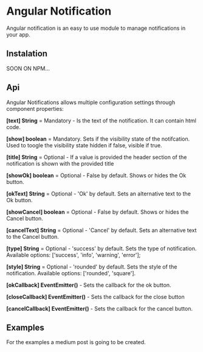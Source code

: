 # Angular Notification

Angular notification is an easy to use module to manage notifications in your app.

## Instalation

SOON ON NPM...

## Api

Angular Notifications allows multiple configuration settings through component properties:


**[text] String** = Mandatory - Is the text of the notification. It can contain html code.

**[show] boolean** = Mandatory. Sets if the visibility state of the notifcation. Used to toogle the visibility state hidden if false, visible if true.

**[title] String** = Optional - If a value is provided the header section of the notification is shown with the provided title

**[showOk] boolean** = Optional - False by default. Shows or hides the Ok button.

**[okText] String** = Optional - 'Ok' by default. Sets an alternative text to the Ok button.

**[showCancel] boolean** = Optional - False by default. Shows or hides the Cancel button.

**[cancelText] String** = Optional - 'Cancel' by default. Sets an alternative text to the Cancel button.

**[type] String** = Optional - 'success' by default. Sets the type of notification. Available options: ['success', 'info', 'warning', 'error'];

**[style] String** = Optional - 'rounded' by default. Sets the style of the notification. Available options: ['rounded', 'square'].

**[okCallback] EventEmitter()** - Sets the callback for the ok button.

**[closeCallback] EventEmitter()** - Sets the callback for the close button

**[cancelCallback] EventEmitter()** - Sets the callback for the cancel button.

## Examples
For the examples a medium post is going to be created.

